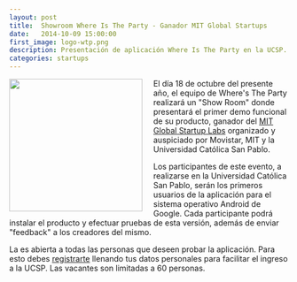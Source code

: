 ```yaml
---
layout: post
title:  Showroom Where Is The Party - Ganador MIT Global Startups
date:   2014-10-09 15:00:00
first_image: logo-wtp.png
description: Presentación de aplicación Where Is The Party en la UCSP.
categories: startups
---
```


<img src="/img/{{ page.first_image }}"  width="240" style="float:left; margin-right: 20px;">

El día 18 de octubre del presente año, el equipo de Where's The Party
realizará un "Show Room" donde presentará el primer demo funcional de
su producto, ganador del [MIT Global Startup Labs][MIT-GSL] organizado
y auspiciado por Movistar, MIT y la Universidad Católica San Pablo. 

Los participantes de este evento, a realizarse en la Universidad
Católica San Pablo, serán los primeros usuarios de la aplicación para
el sistema operativo Android de Google. Cada participante podrá
instalar el producto y efectuar pruebas de esta versión, además de
enviar "feedback" a los creadores del mismo.

La es abierta a todas las personas que deseen probar la
aplicación. Para esto debes [registrarte][Registro]  llenando tus
datos personales para facilitar el ingreso a la UCSP. Las vacantes son
limitadas a 60 personas.

[Registro]: https://docs.google.com/forms/d/1jvK_XArt27dKS_AfUAMZSolJtNid3_T8IY_4w2wY6kk/viewform
[MIT-GSL]: http://gsl.mit.edu/program/peru-summer-2014/


